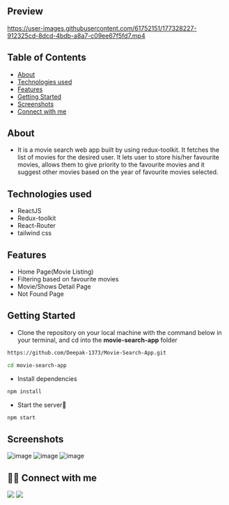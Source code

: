 ## Preview

https://user-images.githubusercontent.com/61752151/177328227-912325cd-8dcd-4bdb-a8a7-c09ee67f5fd7.mp4

## Table of Contents

- [About](#about)
- [Technologies used](#technologies-used)
- [Features](#features)
- [Getting Started](#getting-started)
- [Screenshots](#screenshots)
- [Connect with me](#-connect-with-me)


## About
 - It is a movie search web app built by using redux-toolkit. It fetches the list of movies for the desired user. It lets user to store his/her favourite movies, allows them to give priority to the favourite movies and it suggest other movies based on the year of favourite movies selected.
   
## Technologies used
- ReactJS
- Redux-toolkit
- React-Router
- tailwind css

## Features
<ul>
  <li>Home Page(Movie Listing)</li>
  <li>Filtering based on favourite movies</li>
  <li>Movie/Shows Detail Page</li>
  <li>Not Found Page</li>
</ul>

## Getting Started

- Clone the repository on your local machine with the command below in your terminal, and cd into the **movie-search-app** folder

```sh
https://github.com/Deepak-1373/Movie-Search-App.git

cd movie-search-app
```

- Install dependencies

```sh
npm install
```

- Start the server🚀

```sh
npm start
```

## Screenshots

![image](https://user-images.githubusercontent.com/61752151/177327191-973f5b71-4f51-4494-bf45-b9602d73f3de.png)
![image](https://user-images.githubusercontent.com/61752151/177327261-910b56c8-4e02-4518-9902-a16e44b125bd.png)
![image](https://user-images.githubusercontent.com/61752151/177327395-20f566b9-b2b7-4402-8d88-4d44fce716ce.png)


## 👨‍💻 Connect with me 
<a href="https://twitter.com/dkamat001"><img src="https://img.shields.io/badge/Twitter-1DA1F2?style=for-the-badge&logo=twitter&logoColor=white"/></a>
<a href="https://linkedin.com/in/deepak-1373"><img src="https://img.shields.io/badge/LinkedIn-0077B5?style=for-the-badge&logo=linkedin&logoColor=white"/></a>
